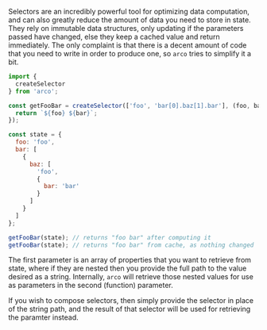 Selectors are an incredibly powerful tool for optimizing data computation, and can also greatly reduce the amount of data you need to store in state. They rely on immutable data structures, only updating if the parameters passed have changed, else they keep a cached value and return immediately. The only complaint is that there is a decent amount of code that you need to write in order to produce one, so `arco` tries to simplify it a bit.

```javascript
import {
  createSelector
} from 'arco';

const getFooBar = createSelector(['foo', 'bar[0].baz[1].bar'], (foo, bar) => {
  return `${foo} ${bar}`;
});

const state = {
  foo: 'foo',
  bar: [
    {
      baz: [
        'foo',
        {
          bar: 'bar'
        }
      ]
    }
  ]
};

getFooBar(state); // returns "foo bar" after computing it
getFooBar(state); // returns "foo bar" from cache, as nothing changed
```

The first parameter is an array of properties that you want to retrieve from state, where if they are nested then you provide the full path to the value desired as a string. Internally, `arco` will retrieve those nested values for use as parameters in the second (function) parameter.

If you wish to compose selectors, then simply provide the selector in place of the string path, and the result of that selector will be used for retrieving the paramter instead.
